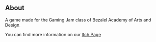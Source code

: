 
  
## About
  
  
A game made for the Gaming Jam class of Bezalel Academy of Arts and Design.

You can find more information on our [Itch Page](https://mika-holtzman.itch.io/whitenoise)
